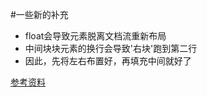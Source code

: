 #一些新的补充

- float会导致元素脱离文档流重新布局
- 中间块块元素的换行会导致'右块'跑到第二行
- 因此，先将左右布置好，再填充中间就好了

[参考资料](http://jingyan.baidu.com/article/fdffd1f826fa46f3e88ca17c.html)
